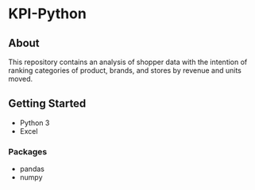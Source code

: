 # KPI-Python
## About
This repository contains an analysis of shopper data with the intention of ranking categories of product, brands, and stores by revenue and units moved.

## Getting Started
- Python 3
- Excel
### Packages
- pandas
- numpy
